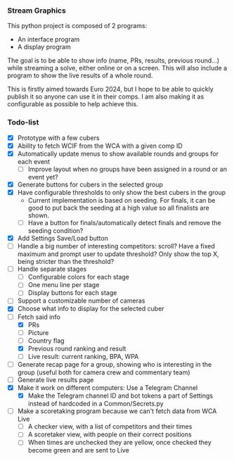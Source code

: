 ### Stream Graphics

This python project is composed of 2 programs:
- An interface program
- A display program

The goal is to be able to show info (name, PRs, results, previous round...) while streaming a solve, either online or on a screen. This will also include a program to show the live results of a whole round.

This is firstly aimed towards Euro 2024, but I hope to be able to quickly publish it so anyone can use it in their comps. I am also making it as configurable as possible to help achieve this.

### Todo-list

- [x] Prototype with a few cubers
- [x] Ability to fetch WCIF from the WCA with a given comp ID
- [x] Automatically update menus to show available rounds and groups for each event
    - [ ] Improve layout when no groups have been assigned in a round or an event yet?
- [x] Generate buttons for cubers in the selected group
- [x] Have configurable thresholds to only show the best cubers in the group
    - Current implementation is based on seeding. For finals, it can be good to put back the seeding at a high value so all finalists are shown.
    - [ ] Have a button for finals/automatically detect finals and remove the seeding condition?
- [x] Add Settings Save/Load button
- [ ] Handle a big number of interesting competitors: scroll? Have a fixed maximum and prompt user to update threshold? Only show the top X, being stricter than the threshold?
- [ ] Handle separate stages
    - [ ] Configurable colors for each stage
    - [ ] One menu line per stage
    - [ ] Display buttons for each stage
- [ ] Support a customizable number of cameras
- [x] Choose what info to display for the selected cuber
- [ ] Fetch said info
    - [x] PRs
    - [ ] Picture
    - [ ] Country flag
    - [x] Previous round ranking and result
    - [ ] Live result: current ranking, BPA, WPA
- [ ] Generate recap page for a group, showing who is interesting in the group (useful both for camera crew and commentary team)
- [ ] Generate live results page
- [x] Make it work on different computers: Use a Telegram Channel
    - [x] Make the Telegram channel ID and bot tokens a part of Settings instead of hardcoded in a Common/Secrets.py
- [ ] Make a scoretaking program because we can't fetch data from WCA Live
    - [ ] A checker view, with a list of competitors and their times
    - [ ] A scoretaker view, with people on their correct positions
    - [ ] When times are unchecked they are yellow, once checked they become green and are sent to Live